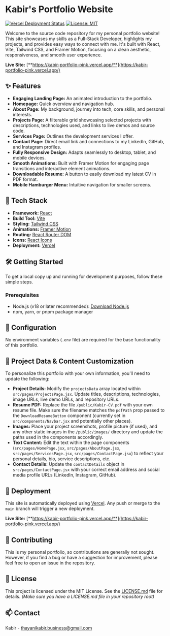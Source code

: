 # Kabir's Portfolio Website

[![Vercel Deployment Status](https://img.shields.io/github/deployments/YOUR_GITHUB_USERNAME/YOUR_REPO_NAME/production?label=vercel&logo=vercel)](https://kabir-portfolio-pink.vercel.app/)
[![License: MIT](https://img.shields.io/badge/License-MIT-yellow.svg)](https://opensource.org/licenses/MIT)

Welcome to the source code repository for my personal portfolio website! This site showcases my skills as a Full-Stack Developer, highlights my projects, and provides easy ways to connect with me. It's built with React, Vite, Tailwind CSS, and Framer Motion, focusing on a clean aesthetic, responsiveness, and smooth user experience.

**Live Site:** [**https://kabir-portfolio-pink.vercel.app/**](https://kabir-portfolio-pink.vercel.app/)

## ✨ Features

*   **Engaging Landing Page:** An animated introduction to the portfolio.
*   **Homepage:** Quick overview and navigation hub.
*   **About Page:** My background, journey into tech, core skills, and personal interests.
*   **Projects Page:** A filterable grid showcasing selected projects with descriptions, technologies used, and links to live demos and source code.
*   **Services Page:** Outlines the development services I offer.
*   **Contact Page:** Direct email link and connections to my LinkedIn, GitHub, and Instagram profiles.
*   **Fully Responsive Design:** Adapts seamlessly to desktop, tablet, and mobile devices.
*   **Smooth Animations:** Built with Framer Motion for engaging page transitions and interactive element animations.
*   **Downloadable Resume:** A button to easily download my latest CV in PDF format.
*   **Mobile Hamburger Menu:** Intuitive navigation for smaller screens.

## 🚀 Tech Stack

*   **Framework:** [React](https://reactjs.org/)
*   **Build Tool:** [Vite](https://vitejs.dev/)
*   **Styling:** [Tailwind CSS](https://tailwindcss.com/)
*   **Animations:** [Framer Motion](https://www.framer.com/motion/)
*   **Routing:** [React Router DOM](https://reactrouter.com/)
*   **Icons:** [React Icons](https://react-icons.github.io/react-icons/)
*   **Deployment:** [Vercel](https://vercel.com/)

## 🛠️ Getting Started

To get a local copy up and running for development purposes, follow these simple steps.

### Prerequisites

*   Node.js (v18 or later recommended): [Download Node.js](https://nodejs.org/)
*   npm, yarn, or pnpm package manager

## 🔧 Configuration

No environment variables (`.env` file) are required for the base functionality of this portfolio.

## 📝 Project Data & Content Customization

To personalize this portfolio with your own information, you'll need to update the following:

*   **Project Details:** Modify the `projectsData` array located within `src/pages/ProjectsPage.jsx`. Update titles, descriptions, technologies, image URLs, live demo URLs, and repository URLs.
*   **Resume PDF:** Replace the file `/public/Kabir-CV.pdf` with your own resume file. Make sure the filename matches the `pdfPath` prop passed to the `DownloadResumeButton` component (currently set in `src/components/Navbar.jsx` and potentially other places).
*   **Images:** Place your project screenshots, profile picture (if used), and any other static images in the `/public/images/` directory and update the paths used in the components accordingly.
*   **Text Content:** Edit the text within the page components (`src/pages/HomePage.jsx`, `src/pages/AboutPage.jsx`, `src/pages/ServicesPage.jsx`, `src/pages/ContactPage.jsx`) to reflect your personal details, bio, service descriptions, etc.
*   **Contact Details:** Update the `contactDetails` object in `src/pages/ContactPage.jsx` with your correct email address and social media profile URLs (LinkedIn, Instagram, GitHub).

## 🚀 Deployment

This site is automatically deployed using [Vercel](https://vercel.com/). Any push or merge to the `main` branch will trigger a new deployment.

**Live Site:** [**https://kabir-portfolio-pink.vercel.app/**](https://kabir-portfolio-pink.vercel.app/)

## 🤝 Contributing

This is my personal portfolio, so contributions are generally not sought. However, if you find a bug or have a suggestion for improvement, please feel free to open an issue in the repository.

## 📄 License

This project is licensed under the MIT License. See the [LICENSE.md](LICENSE.md) file for details.
*(Make sure you have a LICENSE.md file in your repository root)*

## 📫 Contact

Kabir - thayanikabir.business@gmail.com
